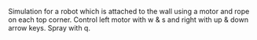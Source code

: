 Simulation for a robot which is attached to the wall using a motor and rope on each top corner. Control left motor with w & s and right with up & down arrow keys. Spray with q.
